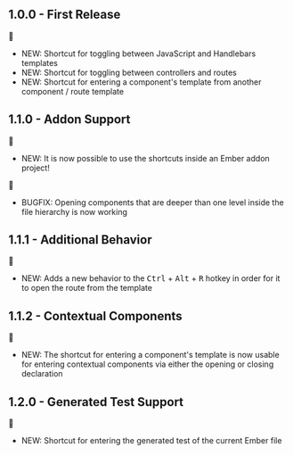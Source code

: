 ## 1.0.0 - First Release
:tada:
* NEW: Shortcut for toggling between JavaScript and Handlebars templates
* NEW: Shortcut for toggling between controllers and routes
* NEW: Shortcut for entering a component's template from another component / route template

## 1.1.0 - Addon Support
:tada:
* NEW: It is now possible to use the shortcuts inside an Ember addon project!

:bug:
* BUGFIX: Opening components that are deeper than one level inside the file hierarchy is now working

## 1.1.1 - Additional Behavior
:tada:
* NEW: Adds a new behavior to the <kbd>Ctrl</kbd> + <kbd>Alt</kbd> + <kbd>R</kbd> hotkey in order
for it to open the route from the template

## 1.1.2 - Contextual Components
:tada:
* NEW: The shortcut for entering a component's template is now usable for entering contextual
components via either the opening or closing declaration

## 1.2.0 - Generated Test Support
:tada:
* NEW: Shortcut for entering the generated test of the current Ember file

